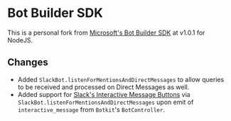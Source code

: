 # Bot Builder SDK

This is a personal fork from [Microsoft's Bot Builder SDK](https://github.com/Microsoft/BotBuilder) at v1.0.1 for NodeJS.

## Changes
- Added `SlackBot.listenForMentionsAndDirectMessages` to allow queries to be received and processed on Direct Messages as well.
- Added support for [Slack's Interactive Message Buttons](https://www.google.com/url?sa=t&rct=j&q=&esrc=s&source=web&cd=1&cad=rja&uact=8&ved=0ahUKEwjonJXVysfOAhVDj5QKHbPdBt4QFggeMAA&url=https%3A%2F%2Fapi.slack.com%2Fdocs%2Fmessage-buttons&usg=AFQjCNFHC6txg6yCx6lztvPEVkwEuDpxmw) via `SlackBot.listenForMentionsAndDirectMessages` upon emit of `interactive_message` from `Botkit`'s `BotController`.
